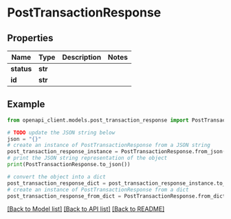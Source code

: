 # PostTransactionResponse


## Properties

Name | Type | Description | Notes
------------ | ------------- | ------------- | -------------
**status** | **str** |  | 
**id** | **str** |  | 

## Example

```python
from openapi_client.models.post_transaction_response import PostTransactionResponse

# TODO update the JSON string below
json = "{}"
# create an instance of PostTransactionResponse from a JSON string
post_transaction_response_instance = PostTransactionResponse.from_json(json)
# print the JSON string representation of the object
print(PostTransactionResponse.to_json())

# convert the object into a dict
post_transaction_response_dict = post_transaction_response_instance.to_dict()
# create an instance of PostTransactionResponse from a dict
post_transaction_response_from_dict = PostTransactionResponse.from_dict(post_transaction_response_dict)
```
[[Back to Model list]](../README.md#documentation-for-models) [[Back to API list]](../README.md#documentation-for-api-endpoints) [[Back to README]](../README.md)


